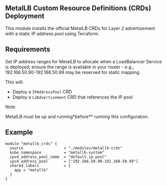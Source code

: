 
 ## MetalLB Custom Resource Definitions (CRDs) Deployment

 This module installs the official MetalLB CRDs for Layer 2 advertisement with a static IP address pool using Terraform.

 ## Requirements
 Set IP address ranges for MetalLB to allocate when a LoadBalancer Service is deployed;
 ensure the range is available in your router - e.g., 192.168.50.90-192.168.50.99 may be reserved
 for static mapping.

 This will:
 - Deploy a `IPAddressPool` CRD
 - Deploy a `L2Advertisement` CRD that references the IP pool

 >[!Note] 
 >  MetalLB must be up and running*before** running this configuration.

 ## Example

 ```hcl
 module "metallb_crds" {
   source                  = "./modules/metallb-crds"
   kube_namespace          = "metallb-system"
   ipv4_address_pool_name  = "default-ip-pool"
   ipv4_address_pool       = ["192.168.50.90-192.168.50.99"]
   shared_labels           = {
     app = "metallb"
   }
 }
 ```
